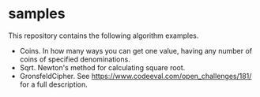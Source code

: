 # samples

This repository contains the following algorithm examples.

- Coins. In how many ways you can get one value, having any number of coins of specified denominations.
- Sqrt. Newton's method for calculating square root. 
- GronsfeldCipher. See https://www.codeeval.com/open_challenges/181/ for a full description.

